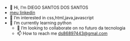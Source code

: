 - 👋 Hi, I’m  DIEGO SANTOS DOS SANTOS
- [meu linkedin](https://www.linkedin.com/in/diego-santos-dos-santos-701aaa209/)
- 👀 I’m interested in css,html,java,javascript      
- 🌱 I’m currently learning python
  - 💞️ I’m looking to collaborate on  no futuro da tecnologia
  - 📫 How to reach me ds86897443@gmal.com

<!---
DS-DIEGOSANTOS/DS-DIEGOSANTOS is a ✨ special ✨ repository because its `README.md` (this file) appears on your GitHub profile.
You can click the Preview link to take a look at your changes.
--->
